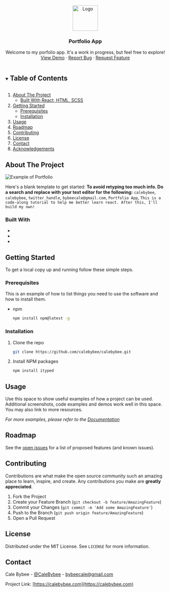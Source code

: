 <!--
*** Thanks for checking out the Best-README-Template. If you have a suggestion
*** that would make this better, please fork the repo and create a pull request
*** or simply open an issue with the tag "enhancement".
*** Thanks again! Now go create something AMAZING! :D
***
***
***
*** To avoid retyping too much info. Do a search and replace for the following:
*** calebybee, calebybee, twitter_handle, bybeecale@gmail.com, Portfolio App, This is a code-along tutorial to help me better learn react. After this, I'll build my own!
-->

<!-- PROJECT SHIELDS -->
<!--
*** I'm using markdown "reference style" links for readability.
*** Reference links are enclosed in brackets [ ] instead of parentheses ( ).
*** See the bottom of this document for the declaration of the reference variables
*** for contributors-url, forks-url, etc. This is an optional, concise syntax you may use.
*** https://www.markdownguide.org/basic-syntax/#reference-style-links
-->

<!-- [![Contributors][contributors-shield]][contributors-url]
[![Forks][forks-shield]][forks-url]
[![Stargazers][stars-shield]][stars-url]
[![Issues][issues-shield]][issues-url]
[![MIT License][license-shield]][license-url]
[![LinkedIn][linkedin-shield]][linkedin-url] -->

<!-- PROJECT LOGO -->
<br />
<p align="center">
  <a href="https://github.com/calebybee/calebybee">
    <img src="images/logo.png" alt="Logo" width="80" height="80">
  </a>

  <h3 align="center">Portfolio App</h3>

  <p align="center">
    Welcome to my porfolio app. It's a work in progress, but feel free to explore!
    <br />
    <a href="https://calebybee.com">View Demo</a>
    ·
    <a href="https://github.com/calebybee/calebybee/issues">Report Bug</a>
    ·
    <a href="https://github.com/calebybee/calebybee/issues">Request Feature</a>
  </p>
</p>

<!-- TABLE OF CONTENTS -->
<details open="open">
  <summary><h2 style="display: inline-block">Table of Contents</h2></summary>
  <ol>
    <li>
      <a href="#about-the-project">About The Project</a>
      <ul>
        <li><a href="#built-with">Built With React, HTML, SCSS</a></li>
      </ul>
    </li>
    <li>
      <a href="#getting-started">Getting Started</a>
      <ul>
        <li><a href="#prerequisites">Prerequisites</a></li>
        <li><a href="#installation">Installation</a></li>
      </ul>
    </li>
    <li><a href="#usage">Usage</a></li>
    <li><a href="#roadmap">Roadmap</a></li>
    <li><a href="#contributing">Contributing</a></li>
    <li><a href="#license">License</a></li>
    <li><a href="#contact">Contact</a></li>
    <li><a href="#acknowledgements">Acknowledgements</a></li>
  </ol>
</details>

<!-- ABOUT THE PROJECT -->

## About The Project

![Example of Portfolio](https://github.com/calebybee/my-portfolio-app/blob/master/public/assets/Example-Pic.png)

Here's a blank template to get started:
**To avoid retyping too much info. Do a search and replace with your text editor for the following:**
`calebybee`, `calebybee`, `twitter_handle`, `bybeecale@gmail.com`, `Portfolio App`, `This is a code-along tutorial to help me better learn react. After this, I'll build my own!`

### Built With

- []()
- []()
- []()

<!-- GETTING STARTED -->

## Getting Started

To get a local copy up and running follow these simple steps.

### Prerequisites

This is an example of how to list things you need to use the software and how to install them.

- npm
  ```sh
  npm install npm@latest -g
  ```

### Installation

1. Clone the repo
   ```sh
   git clone https://github.com/calebybee/calebybee.git
   ```
2. Install NPM packages
   ```sh
   npm install ityped
   ```

<!-- USAGE EXAMPLES -->

## Usage

Use this space to show useful examples of how a project can be used. Additional screenshots, code examples and demos work well in this space. You may also link to more resources.

_For more examples, please refer to the [Documentation](https://example.com)_

<!-- ROADMAP -->

## Roadmap

See the [open issues](https://github.com/calebybee/calebybee/issues) for a list of proposed features (and known issues).

<!-- CONTRIBUTING -->

## Contributing

Contributions are what make the open source community such an amazing place to learn, inspire, and create. Any contributions you make are **greatly appreciated**.

1. Fork the Project
2. Create your Feature Branch (`git checkout -b feature/AmazingFeature`)
3. Commit your Changes (`git commit -m 'Add some AmazingFeature'`)
4. Push to the Branch (`git push origin feature/AmazingFeature`)
5. Open a Pull Request

<!-- LICENSE -->

## License

Distributed under the MIT License. See `LICENSE` for more information.

<!-- CONTACT -->

## Contact

Cale Bybee - [@CaleBybee](https://twitter.com/CaleBybee) - bybeecale@gmail.com

Project Link: [https://calebybee.com](https://calebybee.com)

<!-- ACKNOWLEDGEMENTS -->

<!-- ## Acknowledgements

- []()
- []()
- []() -->

<!-- MARKDOWN LINKS & IMAGES -->
<!-- https://www.markdownguide.org/basic-syntax/#reference-style-links -->

[contributors-shield]: https://img.shields.io/github/contributors/calebybee/repo.svg?style=for-the-badge
[contributors-url]: https://github.com/calebybee/my-portfolio-app/graphs/contributors
[forks-shield]: https://img.shields.io/github/forks/calebybee/repo.svg?style=for-the-badge
[forks-url]: https://github.com/calebybee/my-portfolio-app/network/members
[stars-shield]: https://img.shields.io/github/stars/calebybee/repo.svg?style=for-the-badge
[stars-url]: https://github.com/calebybee/calebybee/stargazers
[issues-shield]: https://img.shields.io/github/issues/calebybee/repo.svg?style=for-the-badge
[issues-url]: https://github.com/calebybee/my-portfolio-app/issues
[license-shield]: https://img.shields.io/github/license/calebybee/repo.svg?style=for-the-badge
[license-url]: https://github.com/calebybee/my-portfolio-app/blob/master/LICENSE.txt
[linkedin-shield]: https://img.shields.io/badge/-LinkedIn-black.svg?style=for-the-badge&logo=linkedin&colorB=555
[linkedin-url]: https://linkedin.com/in/calebybee

